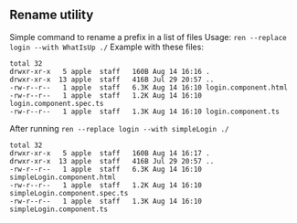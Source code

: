 ## Rename utility
Simple command to rename a prefix in a list of files
Usage: `ren --replace login --with WhatIsUp ./`
Example with these files:
```
total 32
drwxr-xr-x   5 apple  staff   160B Aug 14 16:16 .
drwxr-xr-x  13 apple  staff   416B Jul 29 20:57 ..
-rw-r--r--   1 apple  staff   6.3K Aug 14 16:10 login.component.html
-rw-r--r--   1 apple  staff   1.2K Aug 14 16:10 login.component.spec.ts
-rw-r--r--   1 apple  staff   1.3K Aug 14 16:10 login.component.ts
```
After running `ren --replace login --with simpleLogin ./`
```
total 32
drwxr-xr-x   5 apple  staff   160B Aug 14 16:17 .
drwxr-xr-x  13 apple  staff   416B Jul 29 20:57 ..
-rw-r--r--   1 apple  staff   6.3K Aug 14 16:10 simpleLogin.component.html
-rw-r--r--   1 apple  staff   1.2K Aug 14 16:10 simpleLogin.component.spec.ts
-rw-r--r--   1 apple  staff   1.3K Aug 14 16:10 simpleLogin.component.ts
```
